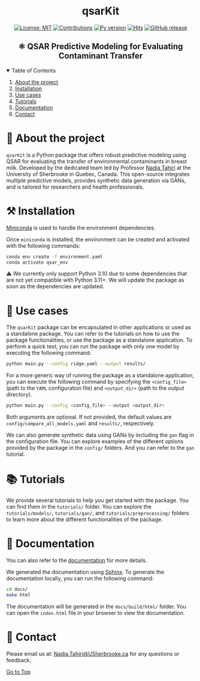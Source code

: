 <div align="center">
<h1>qsarKit</h1>

[![License: MIT](https://img.shields.io/badge/License-MIT-yellow.svg)](https://opensource.org/licenses/MIT)
[![Contributions](https://img.shields.io/badge/contributions-welcome-blue.svg)](https://pysd.readthedocs.io/en/latest/development/development_index.html)
[![Py version](https://img.shields.io/badge/python-3.10-blue)](https://pypi.python.org/pypi/pysd/)
[![Hits](https://hits.seeyoufarm.com/api/count/incr/badge.svg?url=https%3A%2F%2Fgithub.com%2Ftahiri-lab%2FQSAR&count_bg=%2379C83D&title_bg=%23555555&icon=&icon_color=%23E7E7E7&title=hits&edge_flat=false)](https://hits.seeyoufarm.com)
[![GitHub release](https://img.shields.io/badge/release-v1.0-blue)](https://github.com/tahiri-lab/QSAR/releases)

</div>

<h2 align="center">⚛️ QSAR Predictive Modeling for Evaluating Contaminant Transfer</h2>

<details open>
  <summary>Table of Contents</summary>
  <ol>
    <li>
      <a href="#about-the-project">About the project</a>
    </li>
    <li>
      <a href="#installation">Installation</a>
    </li>
     <li>
       <a href="#use-cases">Use cases</a>
    </li>
    <li>
      <a href="#tutorials">Tutorials</a>
    </li>
    <li>
      <a href="#documentation">Documentation</a>
    </li>
    <li>
      <a href="#contact">Contact</a>
    </li>
  </ol>
</details>

<a id="about-the-project"></a>

# 📝 About the project

`qsarKit` is a Python package that offers robust predictive modeling using QSAR for evaluating the transfer of
environmental contaminants in breast milk. Developed by the dedicated team led by
Professor [Nadia Tahiri](https://tahirinadia.github.io/) at the University of Sherbrooke in Quebec, Canada. This
open-source integrates multiple predictive models, provides synthetic data generation via GANs, and is tailored for
researchers and health professionals.

<a id="installation"></a>

# ⚒️ Installation

[Miniconda](https://docs.conda.io/projects/miniconda/en/latest/miniconda-install.html) is used to handle the environment
dependencies.

Once ```miniconda``` is installed, the environment can be created and activated with the following commands:

```bash
conda env create -f environment.yaml
conda activate qsar_env
```

⚠️ We currently only support Python 3.10 due to some dependencies that are not yet compatible with Python 3.11+. We will
update the package as soon as the dependencies are updated.

<a id="use-cases"></a>

# 🚀 Use cases

The `qsarKit` package can be encapsulated in other applications or used as a standalone package.
You can refer to the tutorials on how to use the package functionalities, or use the package as a standalone application.
To perform a quick test, you can run the package with only one model by executing the following command:

```bash
python main.py --config ridge.yaml --output results/
```

For a more generic way of running the package as a standalone application, you can execute the following command by
specifying the ```<config_file>``` (path to the `YAML` configuration file) and ```<output_dir>``` (path to the output
directory).

```bash
python main.py --config <config_file> --output <output_dir>
```

Both arguments are optional. If not provided, the default values are ```config/compare_all_models.yaml```
and ```results/```, respectively.

We can also generate synthetic data using GANs by including the ```gan``` flag in the configuration file.
You can explore examples of the different options provided by the package in the ```config/``` folders.
And you can refer to the ```gan``` tutorial.

<a id="tutorials"></a>

# 📚 Tutorials

We provide several tutorials to help you get started with the package. You can find them in the ```tutorials/``` folder.
You can explore the ```tutorials/models/```, ```tutorials/gan/```, and ```tutorials/preprocessing/``` folders to learn
more about the different functionalities of the package.

<a id="documentation"></a>

# 📖 Documentation

You can also refer to the [documentation](https://tahiri-lab.github.io/QSAR/) for more details.

We generated the documentation using [Sphinx](https://www.sphinx-doc.org/en/master/). To generate the documentation
locally, you can run the following command:

```bash
cd docs/
make html
```

The documentation will be generated in the ```docs/build/html/``` folder. You can open the ```index.html``` file in your
browser to view the documentation.

<a id="contact"></a>

# 📧 Contact

Please email us at: <Nadia.Tahiri@USherbrooke.ca> for any questions or feedback.

[Go to Top](#about-the-project)
